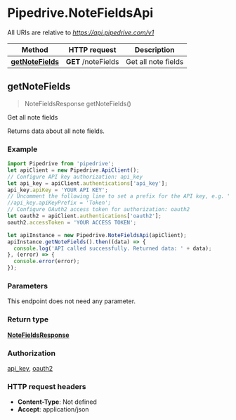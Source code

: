 # Pipedrive.NoteFieldsApi

All URIs are relative to *https://api.pipedrive.com/v1*

Method | HTTP request | Description
------------- | ------------- | -------------
[**getNoteFields**](NoteFieldsApi.md#getNoteFields) | **GET** /noteFields | Get all note fields



## getNoteFields

> NoteFieldsResponse getNoteFields()

Get all note fields

Returns data about all note fields.

### Example

```javascript
import Pipedrive from 'pipedrive';
let apiClient = new Pipedrive.ApiClient();
// Configure API key authorization: api_key
let api_key = apiClient.authentications['api_key'];
api_key.apiKey = 'YOUR API KEY';
// Uncomment the following line to set a prefix for the API key, e.g. "Token" (defaults to null)
//api_key.apiKeyPrefix = 'Token';
// Configure OAuth2 access token for authorization: oauth2
let oauth2 = apiClient.authentications['oauth2'];
oauth2.accessToken = 'YOUR ACCESS TOKEN';

let apiInstance = new Pipedrive.NoteFieldsApi(apiClient);
apiInstance.getNoteFields().then((data) => {
  console.log('API called successfully. Returned data: ' + data);
}, (error) => {
  console.error(error);
});

```

### Parameters

This endpoint does not need any parameter.

### Return type

[**NoteFieldsResponse**](NoteFieldsResponse.md)

### Authorization

[api_key](../README.md#api_key), [oauth2](../README.md#oauth2)

### HTTP request headers

- **Content-Type**: Not defined
- **Accept**: application/json


